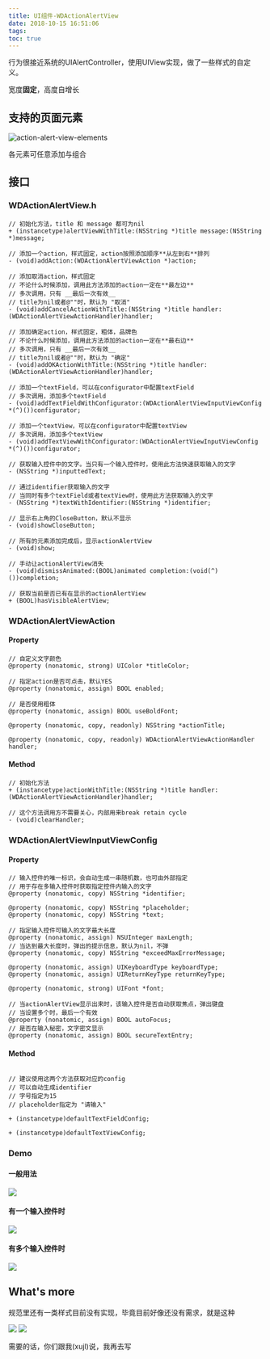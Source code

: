 ```yaml
---
title: UI组件-WDActionAlertView
date: 2018-10-15 16:51:06
tags:
toc: true
---
```


行为很接近系统的UIAlertController，使用UIView实现，做了一些样式的自定义。

宽度**固定**，高度自增长

<!--more-->

## 支持的页面元素

![action-alert-view-elements](http://img.jokinryou.online/action-alert-view-elements.png)

各元素可任意添加与组合

## 接口

### WDActionAlertView.h

```objc
// 初始化方法，title 和 message 都可为nil
+ (instancetype)alertViewWithTitle:(NSString *)title message:(NSString *)message;
```

```objc
// 添加一个action，样式固定，action按照添加顺序**从左到右**排列
- (void)addAction:(WDActionAlertViewAction *)action;
```

```objc
// 添加取消action，样式固定
// 不论什么时候添加，调用此方法添加的action一定在**最左边**
// 多次调用，只有 __最后一次有效__
// title为nil或者@""时，默认为 "取消"
- (void)addCancelActionWithTitle:(NSString *)title handler:(WDActionAlertViewActionHandler)handler;
```

```objc
// 添加确定action，样式固定，粗体，品牌色
// 不论什么时候添加，调用此方法添加的action一定在**最右边**
// 多次调用，只有 __最后一次有效__
// title为nil或者@""时，默认为 "确定"
- (void)addOKActionWithTitle:(NSString *)title handler:(WDActionAlertViewActionHandler)handler;
```

```objc
// 添加一个textField，可以在configurator中配置textField
// 多次调用，添加多个textField
- (void)addTextFieldWithConfigurator:(WDActionAlertViewInputViewConfig *(^)())configurator;
```

```objc
// 添加一个textView，可以在configurator中配置textView
// 多次调用，添加多个textView
- (void)addTextViewWithConfigurator:(WDActionAlertViewInputViewConfig *(^)())configurator;
```

```objc
// 获取输入控件中的文字。当只有一个输入控件时，使用此方法快速获取输入的文字
- (NSString *)inputtedText;
```

```objc
// 通过identifier获取输入的文字
// 当同时有多个textField或者textView时，使用此方法获取输入的文字
- (NSString *)textWithIdentifier:(NSString *)identifier;
```

```objc
// 显示右上角的CloseButton，默认不显示
- (void)showCloseButton;
```

```objc
// 所有的元素添加完成后，显示actionAlertView
- (void)show;
```

```objc
// 手动让actionAlertView消失
- (void)dismissAnimated:(BOOL)animated completion:(void(^)())completion;
```

```objc
// 获取当前是否已有在显示的actionAlertView
+ (BOOL)hasVisibleAlertView;
```

### WDActionAlertViewAction

#### Property

```objc
// 自定义文字颜色
@property (nonatomic, strong) UIColor *titleColor;

// 指定action是否可点击，默认YES
@property (nonatomic, assign) BOOL enabled;

// 是否使用粗体
@property (nonatomic, assign) BOOL useBoldFont;

@property (nonatomic, copy, readonly) NSString *actionTitle;

@property (nonatomic, copy, readonly) WDActionAlertViewActionHandler handler;
```

#### Method

```objc
// 初始化方法
+ (instancetype)actionWithTitle:(NSString *)title handler:(WDActionAlertViewActionHandler)handler;

// 这个方法调用方不需要关心，内部用来break retain cycle
- (void)clearHandler;
```

### WDActionAlertViewInputViewConfig

#### Property

```objc
// 输入控件的唯一标识，会自动生成一串随机数，也可由外部指定
// 用于存在多输入控件时获取指定控件内输入的文字
@property (nonatomic, copy) NSString *identifier;

@property (nonatomic, copy) NSString *placeholder;
@property (nonatomic, copy) NSString *text;

// 指定输入控件可输入的文字最大长度
@property (nonatomic, assign) NSUInteger maxLength;
// 当达到最大长度时，弹出的提示信息，默认为nil，不弹
@property (nonatomic, copy) NSString *exceedMaxErrorMessage;

@property (nonatomic, assign) UIKeyboardType keyboardType;
@property (nonatomic, assign) UIReturnKeyType returnKeyType;

@property (nonatomic, strong) UIFont *font;

// 当actionAlertView显示出来时，该输入控件是否自动获取焦点，弹出键盘
// 当设置多个时，最后一个有效
@property (nonatomic, assign) BOOL autoFocus;
// 是否在输入秘密，文字密文显示
@property (nonatomic, assign) BOOL secureTextEntry;
```

#### Method

```objc

// 建议使用这两个方法获取对应的config
// 可以自动生成identifier
// 字号指定为15
// placeholder指定为 "请输入"

+ (instancetype)defaultTextFieldConfig;

+ (instancetype)defaultTextViewConfig;
```

### Demo

#### 一般用法

![](http://img.jokinryou.online/action-alert-view-general-usage.png)

#### 有一个输入控件时

![](http://img.jokinryou.online/action-alert-view-single-input.png)

#### 有多个输入控件时

![](http://img.jokinryou.online/action-alert-view-multi-inputs.png)

## What's more

规范里还有一类样式目前没有实现，毕竟目前好像还没有需求，就是这种

![](http://img.jokinryou.online/action-alert-view-to-be-implemented.png)
![](http://img.jokinryou.online/action-alert-view-to-be-implemented-02.png)

需要的话，你们跟我(xujl)说，我再去写